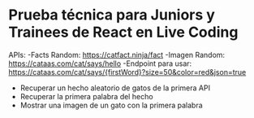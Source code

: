 # Prueba técnica para Juniors y Trainees de React en Live Coding

APIs:
-Facts Random: https://catfact.ninja/fact
-Imagen Random: https://cataas.com/cat/says/hello
    -Endpoint para usar: https://cataas.com/cat/says/{firstWord}?size=50&color=red&json=true


- Recuperar un hecho aleatorio de gatos de la primera API
- Recuperar la primera palabra del hecho
- Mostrar una imagen de un gato con la primera palabra
